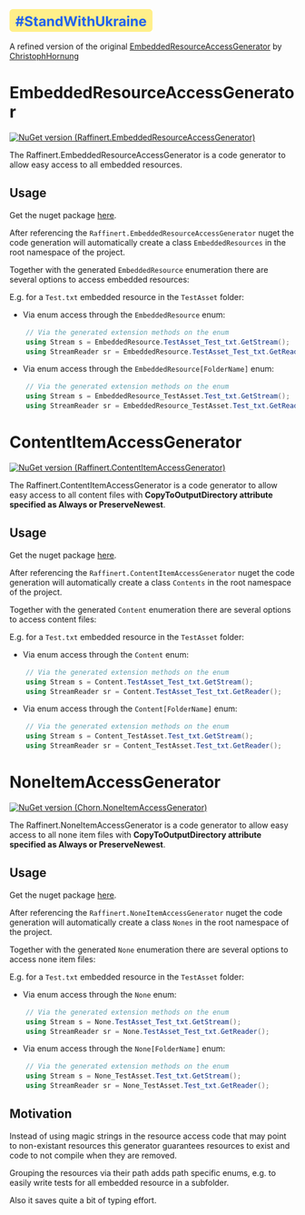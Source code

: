[![StandWithUkraine](https://raw.githubusercontent.com/vshymanskyy/StandWithUkraine/main/badges/StandWithUkraine.svg)](https://github.com/vshymanskyy/StandWithUkraine/blob/main/docs/README.md)

A refined version of the original [EmbeddedResourceAccessGenerator](https://github.com/ChristophHornung/EmbeddedResourceGenerator) by [ChristophHornung](https://github.com/ChristophHornung)

# EmbeddedResourceAccessGenerator
[![NuGet version (Raffinert.EmbeddedResourceAccessGenerator)](https://img.shields.io/nuget/v/Raffinert.EmbeddedResourceAccessGenerator.svg?style=flat-square)](https://www.nuget.org/packages/Raffinert.EmbeddedResourceAccessGenerator/)

The Raffinert.EmbeddedResourceAccessGenerator is a code generator to allow easy access to all
embedded resources.

## Usage
Get the nuget package [here](https://www.nuget.org/packages/Raffinert.EmbeddedResourceAccessGenerator).

After referencing the `Raffinert.EmbeddedResourceAccessGenerator` nuget the code generation will
automatically create a class `EmbeddedResources` in the root namespace of the project.

Together with the generated `EmbeddedResource` enumeration there are several options to access
embedded resources:

E.g. for a `Test.txt` embedded resource in the `TestAsset` folder:

- Via enum access through the `EmbeddedResource` enum:

```csharp
    // Via the generated extension methods on the enum
    using Stream s = EmbeddedResource.TestAsset_Test_txt.GetStream();
    using StreamReader sr = EmbeddedResource.TestAsset_Test_txt.GetReader();
```

- Via enum access through the `EmbeddedResource[FolderName]` enum:

```csharp
    // Via the generated extension methods on the enum
    using Stream s = EmbeddedResource_TestAsset.Test_txt.GetStream();
    using StreamReader sr = EmbeddedResource_TestAsset.Test_txt.GetReader();
```

# ContentItemAccessGenerator
[![NuGet version (Raffinert.ContentItemAccessGenerator)](https://img.shields.io/nuget/v/Raffinert.ContentItemAccessGenerator.svg?style=flat-square)](https://www.nuget.org/packages/Raffinert.ContentItemAccessGenerator/)

The Raffinert.ContentItemAccessGenerator is a code generator to allow easy access to all
content files with **CopyToOutputDirectory attribute specified as Always or PreserveNewest**.

## Usage
Get the nuget package [here](https://www.nuget.org/packages/Raffinert.ContentItemAccessGenerator).

After referencing the `Raffinert.ContentItemAccessGenerator` nuget the code generation will
automatically create a class `Contents` in the root namespace of the project.

Together with the generated `Content` enumeration there are several options to access
content files:

E.g. for a `Test.txt` embedded resource in the `TestAsset` folder:

- Via enum access through the `Content` enum:

```csharp
    // Via the generated extension methods on the enum
    using Stream s = Content.TestAsset_Test_txt.GetStream();
    using StreamReader sr = Content.TestAsset_Test_txt.GetReader();
```

- Via enum access through the `Content[FolderName]` enum:

```csharp
    // Via the generated extension methods on the enum
    using Stream s = Content_TestAsset.Test_txt.GetStream();
    using StreamReader sr = Content_TestAsset.Test_txt.GetReader();
```

# NoneItemAccessGenerator
[![NuGet version (Chorn.NoneItemAccessGenerator)](https://img.shields.io/nuget/v/Raffinert.NoneItemAccessGenerator.svg?style=flat-square)](https://www.nuget.org/packages/Raffinert.NoneItemAccessGenerator/)

The Raffinert.NoneItemAccessGenerator is a code generator to allow easy access to all
none item files with **CopyToOutputDirectory attribute specified as Always or PreserveNewest**.

## Usage
Get the nuget package [here](https://www.nuget.org/packages/Raffinert.NoneItemAccessGenerator).

After referencing the `Raffinert.NoneItemAccessGenerator` nuget the code generation will
automatically create a class `Nones` in the root namespace of the project.

Together with the generated `None` enumeration there are several options to access
none item files:

E.g. for a `Test.txt` embedded resource in the `TestAsset` folder:

- Via enum access through the `None` enum:

```csharp
    // Via the generated extension methods on the enum
    using Stream s = None.TestAsset_Test_txt.GetStream();
    using StreamReader sr = None.TestAsset_Test_txt.GetReader();
```

- Via enum access through the `None[FolderName]` enum:

```csharp
    // Via the generated extension methods on the enum
    using Stream s = None_TestAsset.Test_txt.GetStream();
    using StreamReader sr = None_TestAsset.Test_txt.GetReader();
```

## Motivation
Instead of using magic strings in the resource access code that may point to non-existant
resources this generator guarantees resources to exist and code to not compile when they are
removed.

Grouping the resources via their path adds path specific enums, e.g. to easily write tests
for all embedded resource in a subfolder.

Also it saves quite a bit of typing effort.
